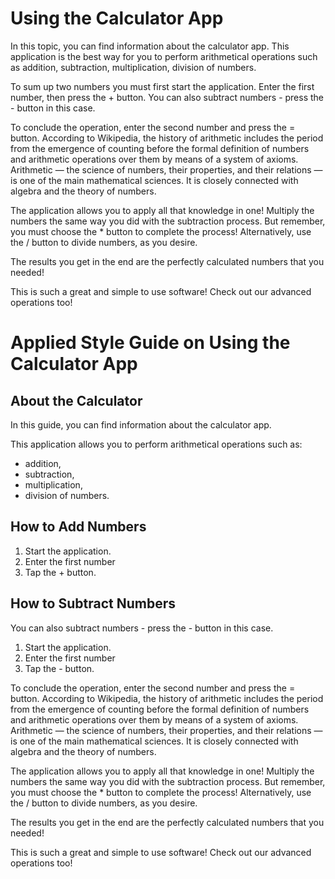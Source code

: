 # Using the Calculator App

In this topic, you can find information about the calculator app. This application is the best way for you to perform arithmetical operations such as addition, subtraction, multiplication, division of numbers.

To sum up two numbers you must first start the application. Enter the first number, then press the + button. You can also subtract numbers - press the - button in this case.

To conclude the operation, enter the second number and press the = button.
According to Wikipedia, the history of arithmetic includes the period from the emergence of counting before the formal definition of numbers and arithmetic operations over them by means of a system of axioms. Arithmetic — the science of numbers, their properties, and their relations — is one of the main mathematical sciences. It is closely connected with algebra and the theory of numbers.

The application allows you to apply all that knowledge in one! Multiply the numbers the same way you did with the subtraction process. But remember, you must choose the * button to complete the process! Alternatively, use the / button to divide numbers, as you desire.

The results you get in the end are the perfectly calculated numbers that you needed!

This is such a great and simple to use software! 
Check out our advanced operations too!


# Applied Style Guide on Using the Calculator App
## About the Calculator

In this guide, you can find information about the calculator app. 

This application allows you to perform arithmetical operations such as: 
- addition, 
- subtraction, 
- multiplication, 
- division 
of numbers.

## How to Add Numbers
1. Start the application. 
2. Enter the first number
3. Tap the + button. 

## How to Subtract Numbers
You can also subtract numbers - press the - button in this case.
1. Start the application. 
2. Enter the first number
3. Tap the - button. 

To conclude the operation, enter the second number and press the = button.
According to Wikipedia, the history of arithmetic includes the period from the emergence of counting before the formal definition of numbers and arithmetic operations over them by means of a system of axioms. Arithmetic — the science of numbers, their properties, and their relations — is one of the main mathematical sciences. It is closely connected with algebra and the theory of numbers.

The application allows you to apply all that knowledge in one! Multiply the numbers the same way you did with the subtraction process. But remember, you must choose the * button to complete the process! Alternatively, use the / button to divide numbers, as you desire.

The results you get in the end are the perfectly calculated numbers that you needed!

This is such a great and simple to use software! 
Check out our advanced operations too!

